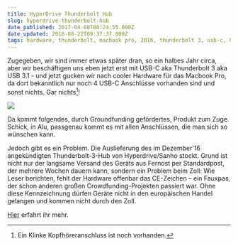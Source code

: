 ```yaml
---
title: HyperDrive Thunderbolt Hub
slug: hyperdrive-thunderbolt-hub
date_published: 2017-04-08T08:24:55.000Z
date_updated: 2018-08-22T09:37:37.000Z
tags: hardware, thunderbolt, macbook pro, 2016, thunderbolt 3, usb-c, hub
---
```


Zugegeben, wir sind immer etwas später dran, so ein halbes Jahr circa, aber wir beschäftigen uns eben jetzt erst mit USB-C aka Thunderbolt 3 aka USB 3.1 - und jetzt gucken wir nach cooler Hardware für das Macbook Pro, da dort bekanntlich nur noch 4 USB-C Anschlüsse vorhanden sind und sonst nichts. Gar nichts[^1]!

![](__GHOST_URL__/content/images/2017/04/hub-998a06de47a277bc-1.jpeg)

Da kommt folgendes, durch Groundfunding gefördertes, Produkt zum Zuge. Schick, in Alu, passgenau kommt es mit allen Anschlüssen, die man sich so wünschen kann.

Jedoch gibt es ein Problem. Die Auslieferung des im Dezember'16 angekündigten Thunderbolt-3-Hub von Hyperdrive/Sanho stockt. Grund ist nicht nur der langsame Versand des Geräts aus Fernost per Standardpost, der mehrere Wochen dauern kann, sondern ein Problem beim Zoll: Wie Leser berichten, fehlt der Hardware offenbar das CE-Zeichen – ein Fauxpas, der schon anderen großen Crowdfunding-Projekten passiert war. Ohne diese Kennzeichnung dürfen Geräte nicht in den europäischen Handel gelangen und kommen nicht durch den Zoll.

[Hier](https://www.heise.de/mac-and-i/meldung/Kickstarter-Projekt-MacBook-Pro-Hub-von-Hyperdrive-kommt-nicht-durch-den-Zoll-3673798.html) erfahrt ihr mehr.

[^1]: Ein Klinke Kopfhöreranschluss ist noch vorhanden.
